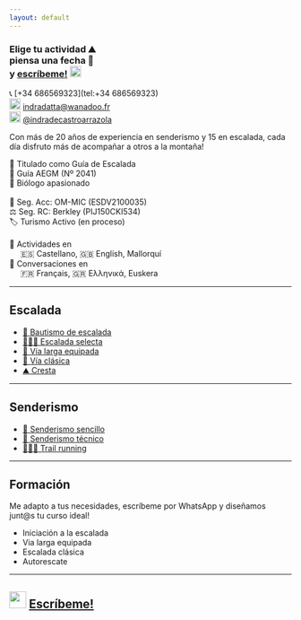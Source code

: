 ```yaml
---
layout: default
---
```


### Elige tu actividad :mountain: <br> piensa una fecha :date: <br> y [escríbeme!](https://wa.me/+34686569323?text=Hola,%20me%20interesa%20hacer%20una%20actividad%20de%20montaña%20contigo.%0A%0A¿Estás%20disponible%20el%20día...) <img src="https://raw.githubusercontent.com/FortAwesome/Font-Awesome/6.x/svgs/brands/whatsapp.svg" width="20" height="20">

📞 [+34 686569323](tel:+34 686569323)<br>
<img src="https://raw.githubusercontent.com/FortAwesome/Font-Awesome/6.x/svgs/regular/envelope.svg" width="20" height="20"> [indradatta@wanadoo.fr](mailto:indradatta@wanadoo.fr)<br>
<img src="https://raw.githubusercontent.com/FortAwesome/Font-Awesome/6.x/svgs/brands/instagram.svg" width="20" height="20"> [@indradecastroarrazola](https://www.instagram.com/indradecastroarrazola/)<br>

Con más de 20 años de experiencia en senderismo y 15 en escalada, cada día disfruto más de acompañar a otros a la montaña!

📜 Titulado como Guía de Escalada <br>
🪪 Guía AEGM (Nº 2041)<br>
🦋 Biólogo apasionado <br>
<br>
🏥 Seg. Acc: OM-MIC (ESDV2100035)<br>
⚖️ Seg. RC: Berkley (PIJ150CKI534)<br>
🏷 Turismo Activo (en proceso)<br>
<br>
💬 Actividades en<br>
&nbsp;&nbsp;&nbsp;&nbsp;&nbsp;🇪🇸 Castellano, 🇬🇧 English, Mallorquí <br>
💬 Conversaciones en<br>
&nbsp;&nbsp;&nbsp;&nbsp;&nbsp;🇫🇷 Français, 🇬🇷 Ελληνικά, Euskera

* * *

## Escalada
*    [🥇 Bautismo de escalada](./actividades/bautismo.md)
*    [🧗🏻‍♀️ Escalada selecta](./actividades/deportiva-selecta.md)
*    [🔩 Vía larga equipada](./actividades/vía-larga-equipada.md)
*    [💎 Vía clásica](./actividades/vía-clásica.md)
*    [⛰️ Cresta](./actividades/cresta.md)

* * *

## Senderismo
*    [👟 Senderismo sencillo](./actividades/senderismo-sencillo.md)
*    [🥾 Senderismo técnico](./actividades/senderismo-técnico.md)
*    [🏃🏽‍♂️ Trail running](./actividades/trail.md)

* * *

## Formación
Me adapto a tus necesidades, escríbeme por WhatsApp y diseñamos junt@s tu curso ideal!
*    Iniciación a la escalada
*    Via larga equipada
*    Escalada clásica
*    Autorescate

* * *

## <img src="https://raw.githubusercontent.com/FortAwesome/Font-Awesome/6.x/svgs/brands/whatsapp.svg" width="30" height="30"> [Escríbeme!](https://wa.me/+34686569323?text=Hola,%20me%20interesa%20hacer%20una%20actividad%20de%20montaña%20contigo.%0A%0A¿Estás%20disponible%20el%20día...)
